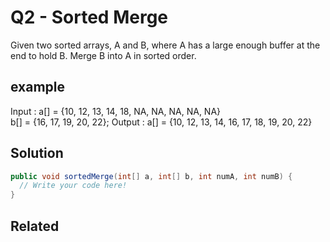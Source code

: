 # Q2 - Sorted Merge

Given two sorted arrays, A and B, where A has a large enough buffer at the end to hold B.
Merge B into A in sorted order.

## example
Input : a[] = {10, 12, 13, 14, 18, NA, NA, NA, NA, NA}   
        b[] = {16, 17, 19, 20, 22};
Output : a[] = {10, 12, 13, 14, 16, 17, 18, 19, 20, 22}

## Solution

```java
public void sortedMerge(int[] a, int[] b, int numA, int numB) {
  // Write your code here!
}
```

## Related
